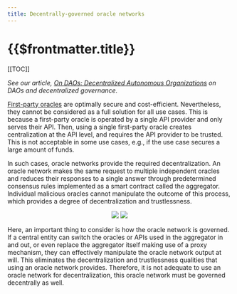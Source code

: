 ```yaml
---
title: Decentrally-governed oracle networks
---
```


# {{$frontmatter.title}}

[[TOC]]

*See our article, [On DAOs: Decentralized Autonomous Organizations](https://medium.com/api3/on-daos-decentralized-autonomous-organizations-84c00abb89bc) on DAOs and decentralized governance.*

[First-party oracles](first-party-oracles.md) are optimally secure and cost-efficient.
Nevertheless, they cannot be considered as a full solution for all use cases.
This is because a first-party oracle is operated by a single API provider and only serves their API.
Then, using a single first-party oracle creates centralization at the API level, and requires the API provider to be trusted.
This is not acceptable in some use cases, e.g., if the use case secures a large amount of funds.

In such cases, oracle networks provide the required decentralization.
An oracle network makes the same request to multiple independent oracles and reduces their responses to a single answer through predetermined consensus rules implemented as a smart contract called the aggregator.
Individual malicious oracles cannot manipulate the outcome of this process, which provides a degree of decentralization and trustlessness.

<p align="center">
  <img src="https://github.com/api3dao/api3-docs/raw/master/figures/central-governance.png" />
  <img src="https://github.com/api3dao/api3-docs/raw/master/figures/decentral-governance.png" />
</p>

Here, an important thing to consider is how the oracle network is governed.
If a central entity can switch the oracles or APIs used in the aggregator in and out, or even replace the aggregator itself making use of a proxy mechanism, they can effectively manipulate the oracle network output at will.
This eliminates the decentralization and trustlessness qualities that using an oracle network provides.
Therefore, it is not adequate to use an oracle network for decentralization, this oracle network must be governed decentrally as well.
